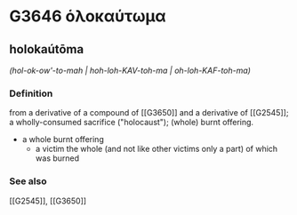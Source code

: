 # G3646 ὁλοκαύτωμα

## holokaútōma

_(hol-ok-ow'-to-mah | hoh-loh-KAV-toh-ma | oh-loh-KAF-toh-ma)_

### Definition

from a derivative of a compound of [[G3650]] and a derivative of [[G2545]]; a wholly-consumed sacrifice ("holocaust"); (whole) burnt offering.

- a whole burnt offering
  - a victim the whole (and not like other victims only a part) of which was burned

### See also

[[G2545]], [[G3650]]

